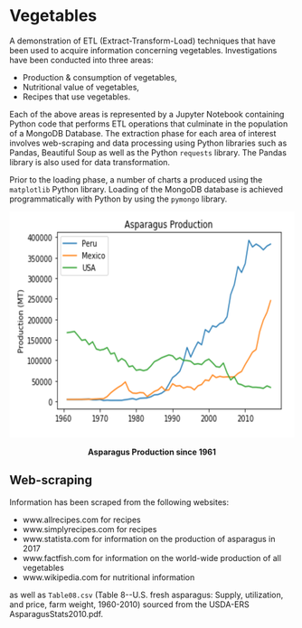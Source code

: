 # Vegetables
A demonstration of ETL (Extract-Transform-Load) techniques that have been used to acquire information concerning vegetables. Investigations have been conducted into three areas: 

<ul>
    <li>Production & consumption of vegetables,</li>
    <li>Nutritional value of vegetables,</li>
    <li>Recipes that use vegetables.</li>
</ul>

<p>
    
Each of the above areas is represented by a Jupyter Notebook containing Python code that performs ETL operations that culminate in the population of a MongoDB Database. The extraction phase for each area of interest involves web-scraping and data processing using Python libraries such as Pandas, Beautiful Soup as well as the Python ```requests``` library. The Pandas library is also used for data transformation. 

</p>

<p>
    
Prior to the loading phase, a number of charts a produced using the ```matplotlib``` Python library. Loading of the MongoDB database is achieved programmatically with Python by using the ```pymongo``` library.

</p>

<p align="center">
    <img src="./Asparagus_Production.png" width="600" height="400">  
</p>

<p align="center">
    <strong>Asparagus Production since 1961</strong>
</p>



<h2>Web-scraping</h2>
Information has been scraped from the following websites:
<br>
<ul>
    <li>www.allrecipes.com for recipes</li>
    <li>www.simplyrecipes.com for recipes</li>
    <li>www.statista.com for information on the production of asparagus in 2017</li>
    <li>www.factfish.com for information on the world-wide production of all vegetables</li>  
    <li>www.wikipedia.com for nutritional information</li>
</ul>

as well as ```Table08.csv``` (Table 8--U.S. fresh asparagus: Supply, utilization, and price, farm weight, 1960-2010) sourced from the USDA-ERS AsparagusStats2010.pdf.



